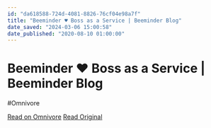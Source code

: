 ```yaml
---
id: "da618588-724d-4081-8826-76cf04e98a7f"
title: "Beeminder ♥ Boss as a Service | Beeminder Blog"
date_saved: "2024-03-06 15:00:58"
date_published: "2020-08-10 01:00:00"
---
```


# Beeminder ♥ Boss as a Service | Beeminder Blog
#Omnivore

[Read on Omnivore](https://omnivore.app/me/beeminder-boss-as-a-service-beeminder-blog-18e14482d60)
[Read Original](https://blog.beeminder.com/baas/)

